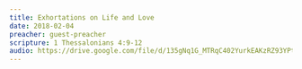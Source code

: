 ```yaml
---
title: Exhortations on Life and Love
date: 2018-02-04
preacher: guest-preacher
scripture: 1 Thessalonians 4:9-12
audio: https://drive.google.com/file/d/135gNq1G_MTRqC402YurkEAKzRZ93YPtk/view
---
```


